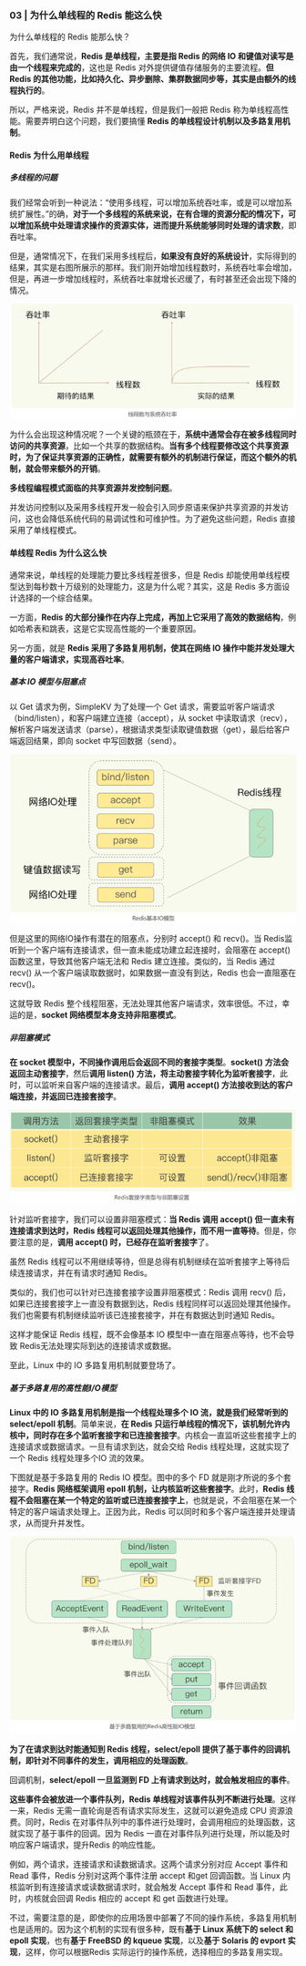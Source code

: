 ### 03 | 为什么单线程的 Redis 能这么快

为什么单线程的 Redis 能那么快？  

首先，我们通常说，**Redis 是单线程，主要是指 Redis 的网络 IO 和键值对读写是由一个线程来完成的**，这也是 Redis 对外提供键值存储服务的主要流程。**但 Redis 的其他功能，比如持久化、异步删除、集群数据同步等，其实是由额外的线程执行的**。  

所以，严格来说，Redis 并不是单线程，但是我们一般把 Redis 称为单线程高性能。需要弄明白这个问题，我们要搞懂 **Redis 的单线程设计机制以及多路复用机制**。

#### Redis 为什么用单线程

##### 多线程的问题

我们经常会听到一种说法：“使用多线程，可以增加系统吞吐率，或是可以增加系统扩展性。”的确，**对于一个多线程的系统来说，在有合理的资源分配的情况下，可以增加系统中处理请求操作的资源实体，进而提升系统能够同时处理的请求数**，即吞吐率。

但是，通常情况下，在我们采用多线程后，**如果没有良好的系统设计**，实际得到的结果，其实是右图所展示的那样。我们刚开始增加线程数时，系统吞吐率会增加，但是，再进一步增加线程时，系统吞吐率就增长迟缓了，有时甚至还会出现下降的情况。

  ![image-20220609155136857](media/images/image-20220609155136857.png)

为什么会出现这种情况呢？一个关键的瓶颈在于，**系统中通常会存在被多线程同时访问的共享资源**，比如一个共享的数据结构。**当有多个线程要修改这个共享资源时，为了保证共享资源的正确性，就需要有额外的机制进行保证，而这个额外的机制，就会带来额外的开销**。  

**多线程编程模式面临的共享资源并发控制问题**。

并发访问控制以及采用多线程开发一般会引入同步原语来保护共享资源的并发访问，这也会降低系统代码的易调试性和可维护性。为了避免这些问题，Redis 直接采用了单线程模式。

#### 单线程 Redis 为什么这么快

通常来说，单线程的处理能力要比多线程差很多，但是 Redis 却能使用单线程模型达到每秒数十万级别的处理能力，这是为什么呢？其实，这是 Redis 多方面设计选择的一个综合结果。  

一方面，**Redis 的大部分操作在内存上完成，再加上它采用了高效的数据结构**，例如哈希表和跳表，这是它实现高性能的一个重要原因。

另一方面，就是 **Redis 采用了多路复用机制，使其在网络 IO 操作中能并发处理大量的客户端请求，实现高吞吐率**。  

##### 基本 IO 模型与阻塞点

以 Get 请求为例，SimpleKV 为了处理一个 Get 请求，需要监听客户端请求（bind/listen），和客户端建立连接（accept），从 socket 中读取请求（recv），解析客户端发送请求（parse），根据请求类型读取键值数据（get），最后给客户端返回结果，即向 socket 中写回数据（send）。  

![image-20220609155833546](media/images/image-20220609155833546.png)

但是这里的网络IO操作有潜在的阻塞点，分别时 accept() 和 recv()。当 Redis监听到一个客户端有连接请求，但一直未能成功建立起连接时，会阻塞在 accept() 函数这里，导致其他客户端无法和 Redis 建立连接。类似的，当 Redis 通过 recv() 从一个客户端读取数据时，如果数据一直没有到达，Redis 也会一直阻塞在 recv()。

这就导致 Redis 整个线程阻塞，无法处理其他客户端请求，效率很低。不过，幸运的是，**socket 网络模型本身支持非阻塞模式**。

#####  非阻塞模式

**在 socket 模型中，不同操作调用后会返回不同的套接字类型**。**socket() 方法会返回主动套接字**，然后**调用 listen() 方法，将主动套接字转化为监听套接字**，此时，可以监听来自客户端的连接请求。最后，**调用 accept() 方法接收到达的客户端连接，并返回已连接套接字**。

![image-20220609160228667](media/images/image-20220609160228667.png)

针对监听套接字，我们可以设置非阻塞模式：**当 Redis 调用 accept() 但一直未有连接请求到达时，Redis 线程可以返回处理其他操作，而不用一直等待**。但是，你要注意的是，**调用 accept() 时，已经存在监听套接字**了。

虽然 Redis 线程可以不用继续等待，但是总得有机制继续在监听套接字上等待后续连接请求，并在有请求时通知 Redis。  

类似的，我们也可以针对已连接套接字设置非阻塞模式：Redis 调用 recv() 后，如果已连接套接字上一直没有数据到达，Redis 线程同样可以返回处理其他操作。我们也需要有机制继续监听该已连接套接字，并在有数据达到时通知 Redis。

这样才能保证 Redis 线程，既不会像基本 IO 模型中一直在阻塞点等待，也不会导致 Redis无法处理实际到达的连接请求或数据。

至此，Linux 中的 IO 多路复用机制就要登场了。

##### 基于多路复用的高性能I/O模型

**Linux 中的 IO 多路复用机制是指一个线程处理多个 IO 流，就是我们经常听到的select/epoll 机制**。简单来说，**在 Redis 只运行单线程的情况下，该机制允许内核中，同时存在多个监听套接字和已连接套接字**。内核会一直监听这些套接字上的连接请求或数据请求。一旦有请求到达，就会交给 Redis 线程处理，这就实现了一个 Redis 线程处理多个IO 流的效果。

下图就是基于多路复用的 Redis IO 模型。图中的多个 FD 就是刚才所说的多个套接字。**Redis 网络框架调用 epoll 机制，让内核监听这些套接字**。此时，**Redis 线程不会阻塞在某一个特定的监听或已连接套接字上**，也就是说，不会阻塞在某一个特定的客户端请求处理上。正因为此，Redis 可以同时和多个客户端连接并处理请求，从而提升并发性。

![image-20220609160738845](media/images/image-20220609160738845.png)

**为了在请求到达时能通知到 Redis 线程，select/epoll 提供了基于事件的回调机制，即针对不同事件的发生，调用相应的处理函数**。

回调机制，**select/epoll 一旦监测到 FD 上有请求到达时，就会触发相应的事件**。  

**这些事件会被放进一个事件队列，Redis 单线程对该事件队列不断进行处理**。这样一来，Redis 无需一直轮询是否有请求实际发生，这就可以避免造成 CPU 资源浪费。同时，Redis 在对事件队列中的事件进行处理时，会调用相应的处理函数，这就实现了基于事件的回调。因为 Redis 一直在对事件队列进行处理，所以能及时响应客户端请求，提升Redis 的响应性能。

例如，两个请求，连接请求和读数据请求。这两个请求分别对应 Accept 事件和 Read 事件，Redis 分别对这两个事件注册 accept 和get 回调函数。当 Linux 内核监听到有连接请求或读数据请求时，就会触发 Accept 事件和 Read 事件，此时，内核就会回调 Redis 相应的 accept 和 get 函数进行处理。  

不过，需要注意的是，即使你的应用场景中部署了不同的操作系统，多路复用机制也是适用的。因为这个机制的实现有很多种，既有**基于 Linux 系统下的 select 和 epoll 实现**，也有**基于 FreeBSD 的 kqueue 实现**，以及**基于 Solaris 的 evport 实现**，这样，你可以根据Redis 实际运行的操作系统，选择相应的多路复用实现。  

